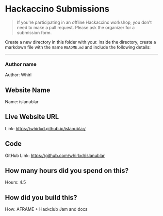 # Hackaccino Submissions

> If you're participating in an offline Hackaccino workshop, you don't need to make a pull request. Please ask the organizer for a submission form.

Create a new directory in this folder with your. Inside the directory, create a markdown file with the name `README.md` and include the following details:

---

### Author name

Author: Whirl

<!-- A name or nickname that you want to appear as the author of the website -->

## Website Name

Name: islanublar

## Live Website URL

Link: https://whirlxd.github.io/islanublar/

## Code

GitHub Link: https://github.com/whirlxd/islanublar

## How many hours did you spend on this?

Hours: 4.5

## How did you build this?

How: AFRAME + Hackclub Jam and docs
